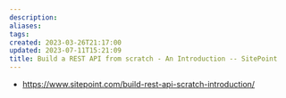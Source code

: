 ```yaml
---
description:
aliases: 
tags: 
created: 2023-03-26T21:17:00
updated: 2023-07-11T15:21:09
title: Build a REST API from scratch - An Introduction -- SitePoint
---
```

- https://www.sitepoint.com/build-rest-api-scratch-introduction/
